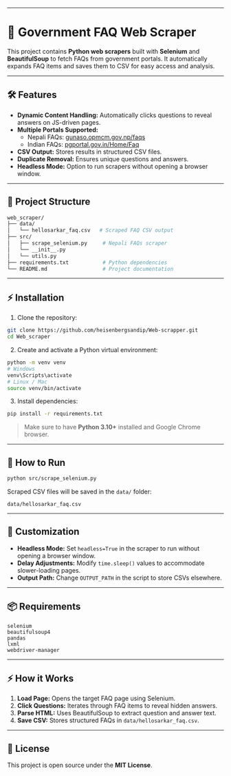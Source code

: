 
---
# 📢 Government FAQ Web Scraper

This project contains **Python web scrapers** built with **Selenium** and **BeautifulSoup** to fetch FAQs from government portals. It automatically expands FAQ items and saves them to CSV for easy access and analysis.

---

## 🛠 Features

- **Dynamic Content Handling:** Automatically clicks questions to reveal answers on JS-driven pages.
- **Multiple Portals Supported:**  
  - Nepali FAQs: [gunaso.opmcm.gov.np/faqs](https://gunaso.opmcm.gov.np/faqs)  
  - Indian FAQs: [pgportal.gov.in/Home/Faq](https://pgportal.gov.in/Home/Faq)  
- **CSV Output:** Stores results in structured CSV files.
- **Duplicate Removal:** Ensures unique questions and answers.
- **Headless Mode:** Option to run scrapers without opening a browser window.

---

## 📂 Project Structure

```bash
web_scraper/
├── data/
│   └── hellosarkar_faq.csv   # Scraped FAQ CSV output
├── src/
│   ├── scrape_selenium.py     # Nepali FAQs scraper
│   └── __init__.py
│   └── utils.py
├── requirements.txt           # Python dependencies
└── README.md                  # Project documentation
````

---

## ⚡ Installation

1. Clone the repository:

```bash
git clone https://github.com/heisenbergsandip/Web-scrapper.git
cd Web_scraper
```

2. Create and activate a Python virtual environment:

```bash
python -m venv venv
# Windows
venv\Scripts\activate
# Linux / Mac
source venv/bin/activate
```

3. Install dependencies:

```bash
pip install -r requirements.txt
```

> Make sure to have **Python 3.10+** installed and Google Chrome browser.

---

## 📝 How to Run
 
```bash
python src/scrape_selenium.py
```

Scraped CSV files will be saved in the `data/` folder:

```
data/hellosarkar_faq.csv
```

---

## 🧩 Customization

* **Headless Mode:** Set `headless=True` in the scraper to run without opening a browser window.
* **Delay Adjustments:** Modify `time.sleep()` values to accommodate slower-loading pages.
* **Output Path:** Change `OUTPUT_PATH` in the script to store CSVs elsewhere.

---

## 📦 Requirements

```text
selenium
beautifulsoup4
pandas
lxml
webdriver-manager
```

---

## ⚡ How it Works

1. **Load Page:** Opens the target FAQ page using Selenium.
2. **Click Questions:** Iterates through FAQ items to reveal hidden answers.
3. **Parse HTML:** Uses BeautifulSoup to extract question and answer text.
4. **Save CSV:** Stores structured FAQs in `data/hellosarkar_faq.csv`.

---

## 📌 License

This project is open source under the **MIT License**.

 